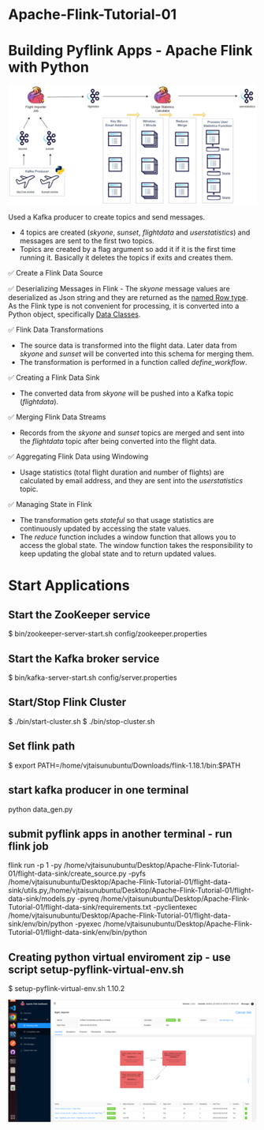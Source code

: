# Apache-Flink-Tutorial-01

# Building Pyflink Apps - Apache Flink with Python

![](./images/featured.png)


Used a Kafka producer to create topics and send messages.
- 4 topics are created (_skyone_, _sunset_, _flightdata_ and _userstatistics_) and messages are sent to the first two topics.
- Topics are created by a flag argument so add it if it is the first time running it. Basically it deletes the topics if exits and creates them.

✅ Create a Flink Data Source
   
✅ Deserializing Messages in Flink
    - The _skyone_ message values are deserialized as Json string and they are returned as the [named Row type](https://nightlies.apache.org/flink/flink-docs-master/api/python/reference/pyflink.common/api/pyflink.common.typeinfo.Types.ROW_NAMED.html#pyflink.common.typeinfo.Types.ROW_NAMED). As the Flink type is not convenient for processing, it is converted into a Python object, specifically [Data Classes](https://docs.python.org/3/library/dataclasses.html).

✅ Flink Data Transformations
- The source data is transformed into the flight data. Later data from _skyone_ and _sunset_ will be converted into this schema for merging them.
- The transformation is performed in a function called _define_workflow_.

✅ Creating a Flink Data Sink
- The converted data from _skyone_ will be pushed into a Kafka topic (_flightdata_).

✅ Merging Flink Data Streams
- Records from the _skyone_ and _sunset_ topics are merged and sent into the _flightdata_ topic after being converted into the flight data.

✅ Aggregating Flink Data using Windowing
- Usage statistics (total flight duration and number of flights) are calculated by email address, and they are sent into the _userstatistics_ topic.

✅ Managing State in Flink 
- The transformation gets _stateful_ so that usage statistics are continuously updated by accessing the state values.
- The _reduce_ function includes a window function that allows you to access the global state. The window function takes the responsibility to keep updating the global state and to return updated values.

# Start Applications

## Start the ZooKeeper service
$ bin/zookeeper-server-start.sh config/zookeeper.properties

## Start the Kafka broker service
$ bin/kafka-server-start.sh config/server.properties

## Start/Stop Flink Cluster
$ ./bin/start-cluster.sh
$ ./bin/stop-cluster.sh

## Set flink path
$ export PATH=/home/vjtaisunubuntu/Downloads/flink-1.18.1/bin:$PATH

## start kafka producer in one terminal
python data_gen.py

## submit pyflink apps in another terminal - run flink job
flink run -p 1 -py /home/vjtaisunubuntu/Desktop/Apache-Flink-Tutorial-01/flight-data-sink/create_source.py -pyfs /home/vjtaisunubuntu/Desktop/Apache-Flink-Tutorial-01/flight-data-sink/utils.py,/home/vjtaisunubuntu/Desktop/Apache-Flink-Tutorial-01/flight-data-sink/models.py -pyreq /home/vjtaisunubuntu/Desktop/Apache-Flink-Tutorial-01/flight-data-sink/requirements.txt -pyclientexec /home/vjtaisunubuntu/Desktop/Apache-Flink-Tutorial-01/flight-data-sink/env/bin/python -pyexec /home/vjtaisunubuntu/Desktop/Apache-Flink-Tutorial-01/flight-data-sink/env/bin/python

## Creating python virtual enviroment zip - use script setup-pyflink-virtual-env.sh
$ setup-pyflink-virtual-env.sh 1.10.2

![](./images/flink-dashboard.png)